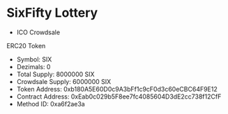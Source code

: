 # SixFifty Lottery
* ICO Crowdsale

ERC20 Token
* Symbol: SIX
* Dezimals: 0
* Total Supply: 8000000 SIX
* Crowdsale Supply: 6000000 SIX
* Token Address: 0xb180A5E60D0c9A3bFf1c9cF0d3c60eCBC64F9E12
* Contract Address: 0xEab0c029b5F8ee7fc4085604D3dE2cc738f12CfF
* Method ID: 0xa6f2ae3a
